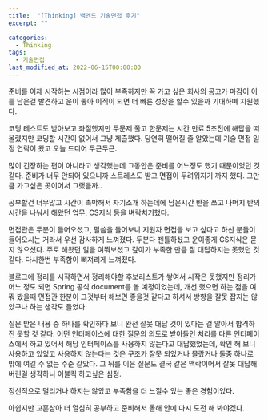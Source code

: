 ```yaml
---
title:  "[Thinking] 백엔드 기술면접 후기"
excerpt: ""

categories:
  - Thinking
tags:
  - 기술면접
last_modified_at: 2022-06-15T00:00:00
---
```


준비를 이제 시작하는 시점이라 많이 부족하지만 꼭 가고 싶은 회사의 공고가 마감이 이틀 남은걸 발견하고 운이 좋아 이직이 되면 더 빠른 성장을 할수 있을까 기대하며 지원했다.

코딩 테스트도 받아보고 좌절했지만 두문제 풀고 한문제는 시간 만료 5초전에 해답을 떠올렸지만 코딩할 시간이 없어서 그냥 제출했다. 당연히 떨어질 줄 알았는데 기술 면접 일정 연락이 왔고 오늘 드디어 두근두근.

많이 긴장하는 편이 아니라고 생각했는데 그동안은 준비를 어느정도 했기 때문이었던 것 같다. 준비가 너무 안되어 있으니까 스트레스도 받고 면접이 두려워지기 까지 했다. 그만큼 가고싶은 곳이어서 그랬을까..

공부할건 너무많고 시간이 촉박해서 자기소개 하는데에 남은시간 반을 쓰고 나머지 반의 시간을 나눠서 해왔던 업무, CS지식 등을 벼락치기했다.

면접관은 두분이 들어오셨고, 말씀을 들어보니 지원자 면접을 보고 싶다고 하신 분들이 들어오시는 거라서 우선 감사하게 느껴졌다. 두분다 젠틀하셨고 운이좋게 CS지식은 묻지 않으셨다. 주로 해왔던 일을 여쭤보셨고 깊이가 부족한 만큼 잘 대답하지는 못했던 것 같다. 다시한번 부족함이 뼈져리게 느껴졌다.

블로그에 정리를 시작하면서 정리해야할 후보리스트가 쌓여서 시작은 못했지만 정리가 어느 정도 되면 Spring 공식 document를 볼 예정이었는데, 개선 했으면 하는 점을 여쭤 봤을때 면접관 한분이 그것부터 해보면 좋을것 같다고 하셔서 방향을 잘못 잡지는 않았구나 하는 생각도 들었다.

질문 받은 내용 중 하나를 확인하다 보니 완전 잘못 대답 것이 있다는 걸 알아서 합격하진 못할 것 같다. 어떤 인터페이스에 대한 질문의 의도로 받아들인 처리를 다른 인터페이스에서 하고 있어서 해당 인터페이스를 사용하지 않는다고 대답했었는데, 확인 해 보니 사용하고 있었고 사용하지 않는다는 것은 구조가 잘못 되었거나 몰랐거나 둘중 하나로 밖에 여길 수 없는 수준 같았다. 그 뒤를 이은 질문도 결국 같은 맥락이어서 잘못 대답해 버린걸 생각하니 이불킥 하고싶은 심정.

정신적으로 털리거나 하지는 않았고 부족함을 더 느낄수 있는 좋은 경험이었다.

아쉽지만 교훈삼아 더 열심히 공부하고 준비해서 올해 안에 다시 도전 해 봐야겠다.